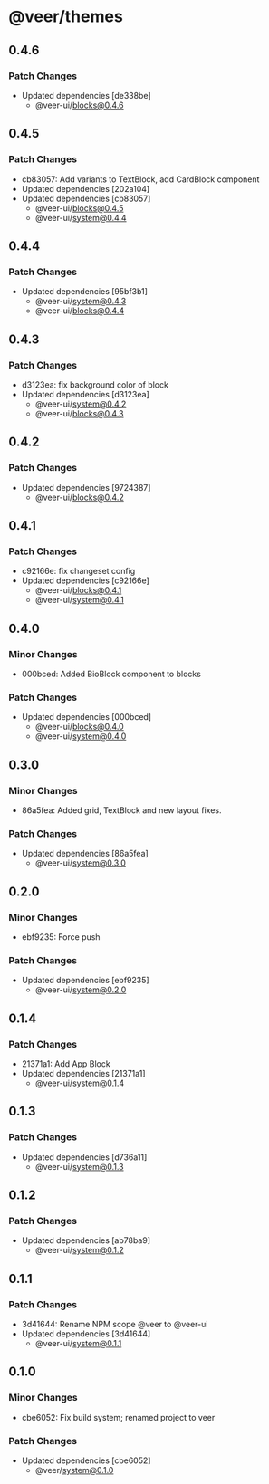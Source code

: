 # @veer/themes

## 0.4.6

### Patch Changes

- Updated dependencies [de338be]
  - @veer-ui/blocks@0.4.6

## 0.4.5

### Patch Changes

- cb83057: Add variants to TextBlock, add CardBlock component
- Updated dependencies [202a104]
- Updated dependencies [cb83057]
  - @veer-ui/blocks@0.4.5
  - @veer-ui/system@0.4.4

## 0.4.4

### Patch Changes

- Updated dependencies [95bf3b1]
  - @veer-ui/system@0.4.3
  - @veer-ui/blocks@0.4.4

## 0.4.3

### Patch Changes

- d3123ea: fix background color of block
- Updated dependencies [d3123ea]
  - @veer-ui/system@0.4.2
  - @veer-ui/blocks@0.4.3

## 0.4.2

### Patch Changes

- Updated dependencies [9724387]
  - @veer-ui/blocks@0.4.2

## 0.4.1

### Patch Changes

- c92166e: fix changeset config
- Updated dependencies [c92166e]
  - @veer-ui/blocks@0.4.1
  - @veer-ui/system@0.4.1

## 0.4.0

### Minor Changes

- 000bced: Added BioBlock component to blocks

### Patch Changes

- Updated dependencies [000bced]
  - @veer-ui/blocks@0.4.0
  - @veer-ui/system@0.4.0

## 0.3.0

### Minor Changes

- 86a5fea: Added grid, TextBlock and new layout fixes.

### Patch Changes

- Updated dependencies [86a5fea]
  - @veer-ui/system@0.3.0

## 0.2.0

### Minor Changes

- ebf9235: Force push

### Patch Changes

- Updated dependencies [ebf9235]
  - @veer-ui/system@0.2.0

## 0.1.4

### Patch Changes

- 21371a1: Add App Block
- Updated dependencies [21371a1]
  - @veer-ui/system@0.1.4

## 0.1.3

### Patch Changes

- Updated dependencies [d736a11]
  - @veer-ui/system@0.1.3

## 0.1.2

### Patch Changes

- Updated dependencies [ab78ba9]
  - @veer-ui/system@0.1.2

## 0.1.1

### Patch Changes

- 3d41644: Rename NPM scope @veer to @veer-ui
- Updated dependencies [3d41644]
  - @veer-ui/system@0.1.1

## 0.1.0

### Minor Changes

- cbe6052: Fix build system; renamed project to veer

### Patch Changes

- Updated dependencies [cbe6052]
  - @veer/system@0.1.0
